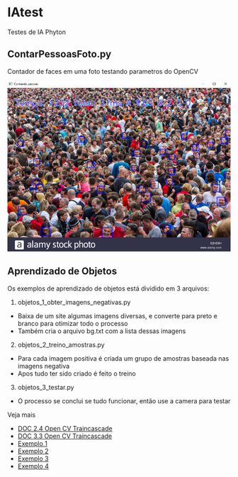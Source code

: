 # IAtest
Testes de IA Phyton

## ContarPessoasFoto.py

Contador de faces em uma foto testando parametros do OpenCV 

![Contador de Pessoas](https://raw.githubusercontent.com/creatorsbrazil/IAtest/master/doc/contar-pressoas.png)

## Aprendizado de Objetos

Os exemplos de aprendizado de objetos está dividido em 3 arquivos:

1) objetos_1_obter_imagens_negativas.py
* Baixa de um site algumas imagens diversas, e converte para preto e branco para otimizar todo o processo
* Também cria o arquivo bg.txt com a lista dessas imagens

2) objetos_2_treino_amostras.py
* Para cada imagem positiva é criada um grupo de amostras baseada nas imagens negativa
* Apos tudo ter sido criado é feito o treino
   
3) objetos_3_testar.py
* O processo se conclui se tudo funcionar, então use a camera para testar

Veja mais

* [DOC 2.4 Open CV Traincascade](https://docs.opencv.org/2.4/doc/user_guide/ug_traincascade.html)
* [DOC 3.3 Open CV Traincascade](https://docs.opencv.org/3.3.0/dc/d88/tutorial_traincascade.html)
* [Exemplo 1](http://note.sonots.com/SciSoftware/haartraining.html)
* [Exemplo 2](https://coding-robin.de/2013/07/22/train-your-own-opencv-haar-classifier.html)
* [Exemplo 3](https://codeyarns.com/2014/09/01/how-to-train-opencv-cascade-classifier)
* [Exemplo 4](https://www.learnopencv.com/training-better-haar-lbp-cascade-eye-detector-opencv/)
